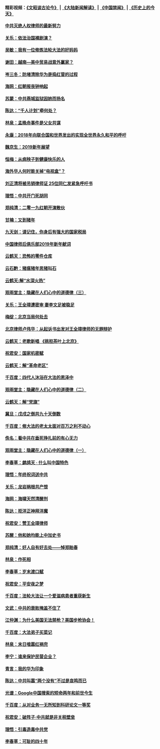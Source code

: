#### 精彩视频：[《文昭谈古论今》](https://github.com/gfw-breaker/wenzhao/blob/master/README.md?t=01050930) | [《大陆新闻解读》](https://github.com/gfw-breaker/ntdtv-comedy/blob/master/README.md?t=01050930) | [《中国禁闻》](https://github.com/gfw-breaker/ntdtv-news/blob/master/README.md?t=01050930) | [《历史上的今天》](https://github.com/gfw-breaker/today-in-history/blob/master/README.md?t=01050930) 

#### [中共灭绝人权律师的最新努力](../pages/nsc993/n10954725.md?t=01050930) 

#### [关乐：依法治国裸剧演？](../pages/nsc993/n10952420.md?t=01050930) 

#### [吴敏：我有一位修炼法轮大法的好妈妈](../pages/nsc993/n10952484.md?t=01050930) 

#### [谢田：越南—美中贸易战意外赢家？](../pages/nsc993/n10940351.md?t=01050930) 

#### [岑三冬：防堵清除华为是捣红营的过程](../pages/nsc993/n10952342.md?t=01050930) 

#### [海网：红朝报丧钟响起](../pages/nsc993/n10951480.md?t=01050930) 

#### [苏蒙：中共燕城监狱因她而扬名](../pages/nsc993/n10951476.md?t=01050930) 

#### [陈达：“千人计划”牵何处？](../pages/nsc993/n10951466.md?t=01050930) 

#### [林泉：孟晚舟事件是父女共谋](../pages/nsc993/n10947780.md?t=01050930) 

#### [永康：2018年向联合国和世界发出的实现全世界永久和平的呼吁](../pages/nsc993/n10947756.md?t=01050930) 

#### [魏京生：2019新年展望](../pages/nsc993/n10947691.md?t=01050930) 

#### [恒梅：从病秧子到健康快乐的人](../pages/nsc993/n10947469.md?t=01050930) 

#### [海外华人何时能关掉“电视盒”？](../pages/nsc993/n10945406.md?t=01050930) 

#### [刘正清将被吊销律师证 25位同仁发紧急呼吁书](../pages/nsc993/n10944361.md?t=01050930) 

#### [理悟：中共开门死胡同](../pages/nsc993/n10944908.md?t=01050930) 

#### [郑纯清：二零一九红朝开演散伙](../pages/nsc993/n10944905.md?t=01050930) 

#### [甘楠：又到猪年](../pages/nsc993/n10944903.md?t=01050930) 

#### [九天剑：请记住，你身后有强大的国家税局](../pages/nsc993/n10944885.md?t=01050930) 

#### [中国律师后俱乐部2019年新年献词](../pages/nsc993/n10944348.md?t=01050930) 

#### [云鹤天：恐怖的零件仓库](../pages/nsc993/n10942847.md?t=01050930) 

#### [云石黔：猪瘟猪年思猪叫石](../pages/nsc993/n10943180.md?t=01050930) 

#### [云鹤天:解“水深火热”](../pages/nsc993/n10942828.md?t=01050930) 

#### [观雨堂主：隐藏在人们心中的道德律（三）](../pages/nsc993/n10941445.md?t=01050930) 

#### [关乐：王全璋遭密审 妻李文足被稳足](../pages/nsc993/n10941420.md?t=01050930) 

#### [梅绽：北京当局何处去](../pages/nsc993/n10941407.md?t=01050930) 

#### [北京律师卢伟华：从起诉书出发对王全璋律师的无罪辩护](../pages/nsc993/n10939303.md?t=01050930) 

#### [云鹤天：老歌新唱 《挑担茶叶上北京》](../pages/nsc993/n10937870.md?t=01050930) 

#### [祝君安：国家机密赋](../pages/nsc993/n10937863.md?t=01050930) 

#### [云鹤天：解“革命老区”](../pages/nsc993/n10937858.md?t=01050930) 

#### [千百度：四代人沐浴在大法的恩泽中](../pages/nsc993/n10937630.md?t=01050930) 

#### [观雨堂主：隐藏在人们心中的道德律（二）](../pages/nsc993/n10937219.md?t=01050930) 

#### [云鹤天：解“党旗”](../pages/nsc993/n10937211.md?t=01050930) 

#### [冀旦：戊戌之倒共九十天倒数](../pages/nsc993/n10937168.md?t=01050930) 

#### [千百度：修大法的老太太面对百万之利不动心](../pages/nsc993/n10934913.md?t=01050930) 

#### [佚名：看中共在垂死挣扎前的有心无力](../pages/nsc993/n10934707.md?t=01050930) 

#### [观雨堂主：隐藏在人们心中的道德律（一）](../pages/nsc993/n10934699.md?t=01050930) 

#### [李春草：鹧鸪天 ‧ 什么叫中国特色](../pages/nsc993/n10934694.md?t=01050930) 

#### [理悟：年终祝词送中共](../pages/nsc993/n10933269.md?t=01050930) 

#### [关乐：龙岩祸根共产恨](../pages/nsc993/n10933253.md?t=01050930) 

#### [海网：海啸天然清醒剂](../pages/nsc993/n10933251.md?t=01050930) 

#### [陈达：拒洋正神拜洋魔](../pages/nsc993/n10933235.md?t=01050930) 

#### [祝君安：赞王全璋律师](../pages/nsc993/n10933273.md?t=01050930) 

#### [苏醒：他和她均能上中加史书](../pages/nsc993/n10933262.md?t=01050930) 

#### [郑纯清：好人自有好去处——悼郑贻春](../pages/nsc993/n10933256.md?t=01050930) 

#### [林泉：作死相](../pages/nsc993/n10933248.md?t=01050930) 

#### [李春草：岁末渡口赋](../pages/nsc993/n10933243.md?t=01050930) 

#### [祝君安：平安夜之梦](../pages/nsc993/n10931089.md?t=01050930) 

#### [千百度：法轮大法让一个爱滋病患者重获新生](../pages/nsc993/n10931128.md?t=01050930) 

#### [文武：中共的衰败掩盖不住了](../pages/nsc993/n10931085.md?t=01050930) 

#### [江仲渊：为什么美国无法禁枪？美国步枪协会！](../pages/nsc993/n10931078.md?t=01050930) 

#### [千百度：大法弟子买菜记](../pages/nsc993/n10929626.md?t=01050930) 

#### [林泉：末日喧嚣红祸完](../pages/nsc993/n10929158.md?t=01050930) 

#### [李宁：谁来保护民营企业？](../pages/nsc993/n10929049.md?t=01050930) 

#### [青言：我的华为印象](../pages/nsc993/n10927223.md?t=01050930) 

#### [陈达：中共叫嚣“两个没有”不过是哀鸣而已](../pages/nsc993/n10927213.md?t=01050930) 

#### [光谱：Google中国搜索的短命两年和前世今生](../pages/nsc993/n10927202.md?t=01050930) 

#### [千百度：从对业务一无所知到科研论文一等奖](../pages/nsc993/n10924400.md?t=01050930) 

#### [祝君安：破阵子‧中共就是非关税壁垒](../pages/nsc993/n10924033.md?t=01050930) 

#### [理悟：引毒造毒中共党](../pages/nsc993/n10922164.md?t=01050930) 

#### [李春草：可耻的四十年](../pages/nsc993/n10922095.md?t=01050930) 


